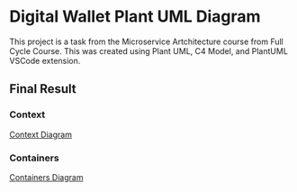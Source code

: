 # Digital Wallet Plant UML Diagram

This project is a task from the Microservice Artchitecture course from Full Cycle Course.
This was created using Plant UML, C4 Model, and PlantUML VSCode extension.

## Final Result

### Context

[Context Diagram](http://www.plantuml.com/plantuml/dpng/VP31hjem44Nt-GhNAv20RBhgYYg5Ta7Kg0bY6Hbd6YoDxSYU2FBtpqxUYq2HMDawSy-LPlQUXADUO_9D6Obz0-n6rFaVQUh4VTSgklNNteEJrX0Osachqmw5YSxMKuFgccRVjqL4v_oKQk49N41r5eq7xRhOdf0Y1CP_gL0fa5q48X0xzeWi6oG2JmfmtfgLH0M6DenduuTl5jBPW-Fhf1myWLxTHxXCJUEe7pFsEWlofrqV7hJo81rGhOKHBRWW_BoKh1mXooSOQp873PX62VGpNZ_tY4v7kSXvV3fKKf2oXXNW_biNwYMmt1f5rYdJlhhI8eACQ_oj3YSUtmvC1GWQo0qic-RMlMgT63GOgbj1S1T3q8g9iDyJuK-eS5Q2zsD7yWzmFlLymd1P7uq_LLMK8HL3NyF5bTw5uodU9-Q5twOM-otIUp1Dh_43)

### Containers

[Containers Diagram](http://www.plantuml.com/plantuml/dpng/ZLJBRjim4BphAxP23mwGn9UU2WI87tsWS5hNSf2ZiAAsDW6A4hYhf4BHVozbkGuj2u5kvd1dXfonUC-2Jkh2HE-qLQRE2VOY5N-SJXs-tEwqxEkiPdAgj49MRbLPJ2k3jkNSiEH6PzF5Xvjr2pq-hAO5if3pKBhm3DIMt6tLwi_oV4DcYxj9ZDnO5L_3U-Et4saCmHqiaVUKhpmokRgA8j7YuNYf_H7Gm1CQGmAVQsDWqIX3SHIjoN5f9yfeid8DyUBmm-lsMOzCBlQQISD2HVhfjqmgR0e_dEvGw0KRprbt27pfa3Y0rgvKn5o68lEojZcwPf9tNkdBmUl2FBxw4m6SifXmXNucMSzQWmsX6Zhm4sKmgofl5r8xXrILZZpbEBhmgrPXcyJd86W6HroLbdLc27wL3cHF80ujUrljDte66HgqYb8czwnLQpBl47ZGofKT7BXjI6fd6LJDKXRau2ZGasL1eJR8G3ZvZusLFedq3drg4fK9AfijLgzYColQf-RgghqrhB0XTyYZrxbN3gMNMHXvccUl0I_dhUv3a_nS7Owp8NDUpmNnaObF75Ww_Kpkqiy7s2PuvCoFgo6xox82xbY_e1fF2bePSXpgCU2FDWqRwsX1QKF6vnM7xBTDM-xfTU0AWzcls-qwEUctUs5ZmU2tvCVtwS1qB_qHZ22zjpb3VwSmWM7QK5IzHswyuV3zZjnjMUd3wosuOxY3xZaV_Wp2IuyN-XlTaythmlm3)

